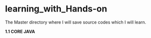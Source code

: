 # learning_with_Hands-on
The Master directory where I will save source codes which I will learn.

**1.1 CORE JAVA**
